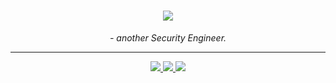 <h1 align="center"><img align="center" src="https://readme-typing-svg.herokuapp.com/?font=JetBrains+Mono&duration=2000&color=00FF00&center=true&vCenter=true&lines=@doublevkay" /></h1>
<p align="center"><i>- another Security Engineer.</i></p>
<hr />
<p align="center">
  <a href="https://twitter.com/doublevkay">
    <img src="https://img.shields.io/twitter/follow/doublevkay?style=for-the-badge&label=%40doublevkay&logo=twitter&logoColor=00AEFF&labelColor=black&color=7fff00">  </a>
  <a href="https://www.linkedin.com/in/vovikhangcdv/">
    <img src="https://img.shields.io/badge/-Khang%20Vo-green?style=for-the-badge&logo=Linkedin&logoColor=00AEFF&labelColor=black&color=black">
  </a>
  
  <!-- <a href="https://doublevkay.github.io/">
    <img src="https://img.shields.io/badge/doublevkay.github.io-0078D4?style=for-the-badge&logo=Google-Chrome&logoColor=00AEFF&labelColor=black&color=black">
  </a> -->
  
  <a href="mailto:doublevkay@gmail.com">
    <img src="https://img.shields.io/badge/doublevkay@gmail.com-0078D4?style=for-the-badge&logo=Microsoft-Outlook&logoColor=00AEFF&labelColor=black&color=black">
  </a>

</p>


